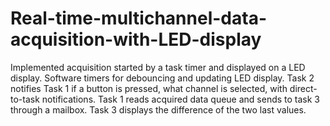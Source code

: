 # Real-time-multichannel-data-acquisition-with-LED-display

Implemented acquisition started by a task timer and displayed on a LED display. Software timers for debouncing and updating LED display. Task 2 notifies Task 1 if a button is pressed, what channel is selected, with direct-to-task notifications. Task 1 reads acquired data queue and sends to task 3 through a mailbox. Task 3 displays the difference of the two last values.
